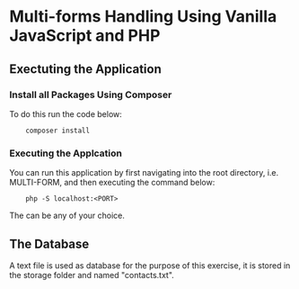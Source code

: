 # Multi-forms Handling Using Vanilla JavaScript and PHP
## Exectuting the Application
### Install all Packages Using Composer
To do this run the code below:
```
	composer install
```
### Executing the Applcation
You can run this application by first navigating into the root directory, i.e. MULTI-FORM, and then executing the command below:
```
	php -S localhost:<PORT>
```
The <PORT> can be any of your choice.
## The Database
A text file is used as database for the purpose of this exercise, it is stored in the storage folder and named "contacts.txt".